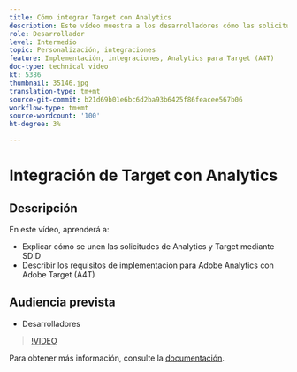```yaml
---
title: Cómo integrar Target con Analytics
description: Este vídeo muestra a los desarrolladores cómo las solicitudes de Analytics y Target se unen mediante SDID. Vea este vídeo para conocer los requisitos de implementación para Adobe Analytics con Adobe Target (A4T).
role: Desarrollador
level: Intermedio
topic: Personalización, integraciones
feature: Implementación, integraciones, Analytics para Target (A4T)
doc-type: technical video
kt: 5386
thumbnail: 35146.jpg
translation-type: tm+mt
source-git-commit: b21d69b01e6bc6d2ba93b6425f86feacee567b06
workflow-type: tm+mt
source-wordcount: '100'
ht-degree: 3%

---
```



# Integración de Target con Analytics

## Descripción

En este vídeo, aprenderá a:

* Explicar cómo se unen las solicitudes de Analytics y Target mediante SDID
* Describir los requisitos de implementación para Adobe Analytics con Adobe Target (A4T)

## Audiencia prevista

* Desarrolladores

>[!VIDEO](https://video.tv.adobe.com/v/35146/?quality=12)

Para obtener más información, consulte la [documentación](https://docs.adobe.com/content/help/en/target/using/integrate/a4t/a4timplementation.html).
